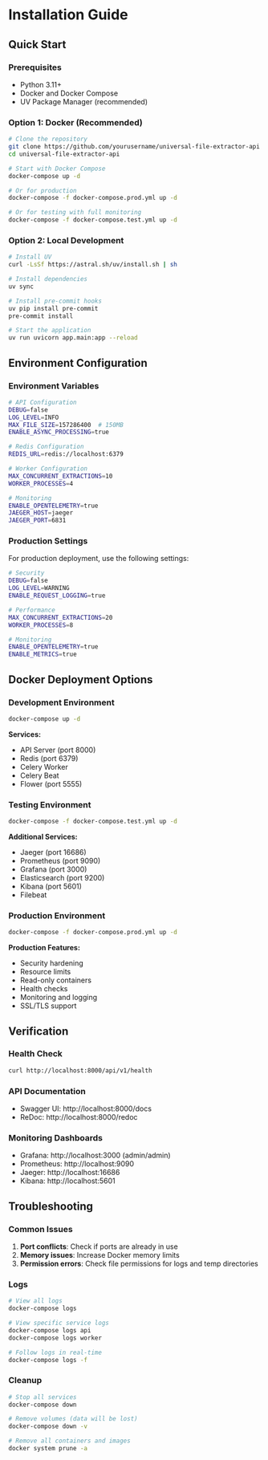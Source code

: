 # Installation Guide

## Quick Start

### Prerequisites

- Python 3.11+
- Docker and Docker Compose
- UV Package Manager (recommended)

### Option 1: Docker (Recommended)

```bash
# Clone the repository
git clone https://github.com/yourusername/universal-file-extractor-api
cd universal-file-extractor-api

# Start with Docker Compose
docker-compose up -d

# Or for production
docker-compose -f docker-compose.prod.yml up -d

# Or for testing with full monitoring
docker-compose -f docker-compose.test.yml up -d
```

### Option 2: Local Development

```bash
# Install UV
curl -LsSf https://astral.sh/uv/install.sh | sh

# Install dependencies
uv sync

# Install pre-commit hooks
uv pip install pre-commit
pre-commit install

# Start the application
uv run uvicorn app.main:app --reload
```

## Environment Configuration

### Environment Variables

```bash
# API Configuration
DEBUG=false
LOG_LEVEL=INFO
MAX_FILE_SIZE=157286400  # 150MB
ENABLE_ASYNC_PROCESSING=true

# Redis Configuration
REDIS_URL=redis://localhost:6379

# Worker Configuration
MAX_CONCURRENT_EXTRACTIONS=10
WORKER_PROCESSES=4

# Monitoring
ENABLE_OPENTELEMETRY=true
JAEGER_HOST=jaeger
JAEGER_PORT=6831
```

### Production Settings

For production deployment, use the following settings:

```bash
# Security
DEBUG=false
LOG_LEVEL=WARNING
ENABLE_REQUEST_LOGGING=true

# Performance
MAX_CONCURRENT_EXTRACTIONS=20
WORKER_PROCESSES=8

# Monitoring
ENABLE_OPENTELEMETRY=true
ENABLE_METRICS=true
```

## Docker Deployment Options

### Development Environment

```bash
docker-compose up -d
```

**Services:**
- API Server (port 8000)
- Redis (port 6379)
- Celery Worker
- Celery Beat
- Flower (port 5555)

### Testing Environment

```bash
docker-compose -f docker-compose.test.yml up -d
```

**Additional Services:**
- Jaeger (port 16686)
- Prometheus (port 9090)
- Grafana (port 3000)
- Elasticsearch (port 9200)
- Kibana (port 5601)
- Filebeat

### Production Environment

```bash
docker-compose -f docker-compose.prod.yml up -d
```

**Production Features:**
- Security hardening
- Resource limits
- Read-only containers
- Health checks
- Monitoring and logging
- SSL/TLS support

## Verification

### Health Check

```bash
curl http://localhost:8000/api/v1/health
```

### API Documentation

- Swagger UI: http://localhost:8000/docs
- ReDoc: http://localhost:8000/redoc

### Monitoring Dashboards

- Grafana: http://localhost:3000 (admin/admin)
- Prometheus: http://localhost:9090
- Jaeger: http://localhost:16686
- Kibana: http://localhost:5601

## Troubleshooting

### Common Issues

1. **Port conflicts**: Check if ports are already in use
2. **Memory issues**: Increase Docker memory limits
3. **Permission errors**: Check file permissions for logs and temp directories

### Logs

```bash
# View all logs
docker-compose logs

# View specific service logs
docker-compose logs api
docker-compose logs worker

# Follow logs in real-time
docker-compose logs -f
```

### Cleanup

```bash
# Stop all services
docker-compose down

# Remove volumes (data will be lost)
docker-compose down -v

# Remove all containers and images
docker system prune -a
```